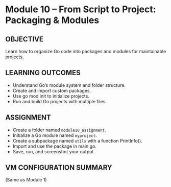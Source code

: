 # Module 10 – From Script to Project: Packaging & Modules

## OBJECTIVE

Learn how to organize Go code into packages and modules for maintainable projects.

## LEARNING OUTCOMES

- Understand Go’s module system and folder structure.
- Create and import custom packages.
- Use go mod init to initialize projects.
- Run and build Go projects with multiple files.

## ASSIGNMENT

- Create a folder named `module10_assignment`.
- Initialize a Go module named `myproject`.
- Create a subpackage named `utils` with a function PrintInfo().
- Import and use the package in main.go.
- Save, run, and screenshot your output.

## VM CONFIGURATION SUMMARY

(Same as Module 1)
